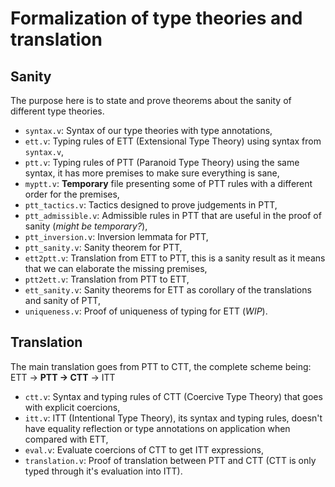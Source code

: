 # Formalization of type theories and translation

## Sanity

The purpose here is to state and prove theorems about the sanity of different type theories.
* `syntax.v`: Syntax of our type theories with type annotations,
* `ett.v`: Typing rules of ETT (Extensional Type Theory) using syntax from `syntax.v`,
* `ptt.v`: Typing rules of PTT (Paranoid Type Theory) using the same syntax, it has more premises to make sure everything is sane,
* `myptt.v`: **Temporary** file presenting some of PTT rules with a different order for the premises,
* `ptt_tactics.v`: Tactics designed to prove judgements in PTT,
* `ptt_admissible.v`: Admissible rules in PTT that are useful in the proof of sanity (*might be temporary?*),
* `ptt_inversion.v`: Inversion lemmata for PTT,
* `ptt_sanity.v`: Sanity theorem for PTT,
* `ett2ptt.v`: Translation from ETT to PTT, this is a sanity result as it means that we can elaborate the missing premises,
* `ptt2ett.v`: Translation from PTT to ETT,
* `ett_sanity.v`: Sanity theorems for ETT as corollary of the translations and sanity of PTT,
* `uniqueness.v`: Proof of uniqueness of typing for ETT (*WIP*).

## Translation

The main translation goes from PTT to CTT, the complete scheme being:
ETT → **PTT → CTT** → ITT
* `ctt.v`: Syntax and typing rules of CTT (Coercive Type Theory) that goes with explicit coercions,
* `itt.v`: ITT (Intentional Type Theory), its syntax and typing rules, doesn't have equality reflection or type annotations on application when compared with ETT,
* `eval.v`: Evaluate coercions of CTT to get ITT expressions,
* `translation.v`: Proof of translation between PTT and CTT (CTT is only typed through it's evaluation into ITT).
